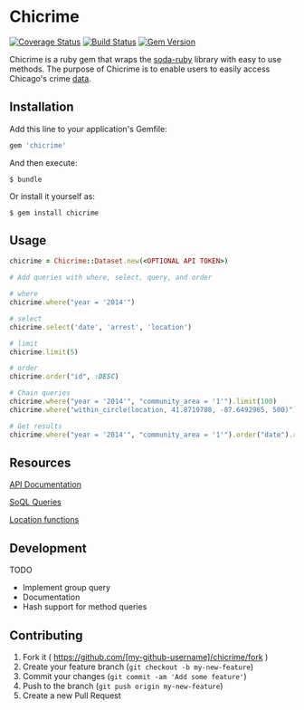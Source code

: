 # Chicrime
[![Coverage Status](https://coveralls.io/repos/bloomyminded/chicrime/badge.svg?branch=master&service=github)](https://coveralls.io/github/bloomyminded/chicrime?branch=master) [![Build Status](https://travis-ci.org/bloomyminded/chicrime.png?branch=master)](https://travis-ci.org/bloomyminded/chicrime) [![Gem Version](https://badge.fury.io/rb/chicrime.svg)](http://badge.fury.io/rb/chicrime)

Chicrime is a ruby gem that wraps the [soda-ruby](https://github.com/socrata/soda-ruby) library with easy to use methods.  The purpose of Chicrime is to enable users to easily access
Chicago's crime [data](http://data.cityofchicago.org).

## Installation

Add this line to your application's Gemfile:

```ruby
gem 'chicrime'
```

And then execute:

    $ bundle

Or install it yourself as:

    $ gem install chicrime

## Usage

```ruby
chicrime = Chicrime::Dataset.new(<OPTIONAL API TOKEN>)

# Add queries with where, select, query, and order

# where
chicrime.where("year = '2014'")

# select
chicrime.select('date', 'arrest', 'location')

# limit
chicrime.limit(5)

# order
chicrime.order("id", :DESC)

# Chain queries
chicrime.where("year = '2014'", "community_area = '1'").limit(100)
chicrime.where("within_circle(location, 41.8719708, -87.6492965, 500)").order("date")

# Get results
chicrime.where("year = '2014'", "community_area = '1'").order("date").results
```

## Resources

[API Documentation](http://dev.socrata.com/foundry/#/data.cityofchicago.org/ijzp-q8t2)

[SoQL Queries](http://dev.socrata.com/docs/queries.html)

[Location functions](http://dev.socrata.com/docs/datatypes/location.html)

## Development

TODO
 - Implement group query
 - Documentation
 - Hash support for method queries

## Contributing

1. Fork it ( https://github.com/[my-github-username]/chicrime/fork )
2. Create your feature branch (`git checkout -b my-new-feature`)
3. Commit your changes (`git commit -am 'Add some feature'`)
4. Push to the branch (`git push origin my-new-feature`)
5. Create a new Pull Request
